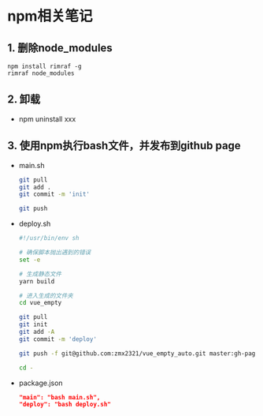 # npm相关笔记
<ClientOnly>
  <Valine></Valine>
</ClientOnly>

## 1. 删除node_modules
```
npm install rimraf -g
rimraf node_modules
```

## 2. 卸载
- npm uninstall xxx

## 3. 使用npm执行bash文件，并发布到github page
- main.sh
  ```sh
  git pull
  git add .
  git commit -m 'init'

  git push
  ```
- deploy.sh
  ```sh
  #!/usr/bin/env sh

  # 确保脚本抛出遇到的错误
  set -e

  # 生成静态文件
  yarn build

  # 进入生成的文件夹
  cd vue_empty

  git pull
  git init
  git add -A
  git commit -m 'deploy'

  git push -f git@github.com:zmx2321/vue_empty_auto.git master:gh-pages

  cd -
  ```
- package.json
  ```json
  "main": "bash main.sh",
  "deploy": "bash deploy.sh"
  ```
